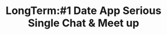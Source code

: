 ---
description: 目前里面很多三哥三姐。
layout: post
results:
- primaryGenreName: Social Networking
  version: '11032'
  formattedPrice: 免费
  genreIds:
  - '6005'
  artworkUrl60: http://is2.mzstatic.com/image/thumb/Purple122/v4/d5/e0/fa/d5e0fad7-cb10-d7ac-eeeb-096e1df336d5/source/60x60bb.jpg
  minimumOsVersion: '8.0'
  appletvScreenshotUrls: &a []
  sellerName: Qunhui Xiao
  supportedDevices:
  - iPad2Wifi-iPad2Wifi
  - iPad23G-iPad23G
  - iPhone4S-iPhone4S
  - iPadThirdGen-iPadThirdGen
  - iPadThirdGen4G-iPadThirdGen4G
  - iPhone5-iPhone5
  - iPodTouchFifthGen-iPodTouchFifthGen
  - iPadFourthGen-iPadFourthGen
  - iPadFourthGen4G-iPadFourthGen4G
  - iPadMini-iPadMini
  - iPadMini4G-iPadMini4G
  - iPhone5c-iPhone5c
  - iPhone5s-iPhone5s
  - iPadAir-iPadAir
  - iPadAirCellular-iPadAirCellular
  - iPadMiniRetina-iPadMiniRetina
  - iPadMiniRetinaCellular-iPadMiniRetinaCellular
  - iPhone6-iPhone6
  - iPhone6Plus-iPhone6Plus
  - iPadAir2-iPadAir2
  - iPadAir2Cellular-iPadAir2Cellular
  - iPadMini3-iPadMini3
  - iPadMini3Cellular-iPadMini3Cellular
  - iPodTouchSixthGen-iPodTouchSixthGen
  - iPhone6s-iPhone6s
  - iPhone6sPlus-iPhone6sPlus
  - iPadMini4-iPadMini4
  - iPadMini4Cellular-iPadMini4Cellular
  - iPadPro-iPadPro
  - iPadProCellular-iPadProCellular
  - iPadPro97-iPadPro97
  - iPadPro97Cellular-iPadPro97Cellular
  - iPhoneSE-iPhoneSE
  - iPhone7-iPhone7
  - iPhone7Plus-iPhone7Plus
  - iPad611-iPad611
  - iPad612-iPad612
  genres:
  - 社交
  currentVersionReleaseDate: '2017-04-20T22:13:43Z'
  trackName: LongTerm:#1 Date App Serious Single Chat & Meet up
  isVppDeviceBasedLicensingEnabled: true
  description: "Aren't you tired of endlessly swiping left and right, and
    only to find out too many matches lead to nothing? So many meaningless
    chats and meet ups. We got tired too. So here we come with LongTerm, 100%
    FREE serious long-term relationship dating app with NO SWIPE for casual
    dating and hookups. Perfect for people looking for a serious relationship!\n\nSERIOUS
    DATING\nWe bring people together who share similar interests and real
    life to start a relationship with likeminded people rather than just matching
    them on looks. People that can talk and create meaningful relationship.
    The combination of meeting new people and online dating is impeccable
    here on LongTerm.\n\nNO MEANINGLESS RELATIONSHIPS, ONLY REAL CONNECTIONS\nWe
    make sure your time and energy is focused on men and women who are serious
    about taking the next step on our app. We make your online searching experience
    more specific with higher dating standards. We are based on serious online
    dating and come from a serious relationship dating site – LongTerm.\n\nCOMPLETELY
    FREE\nUnlike other apps that require you to provide your payment information,
    LongTerm is absolutely free to download and use. We are for sure one of
    the top free dating apps for the App Store!\n\n HOW IT WORKS:\n1. Download
    the LongTerm app from the Apple App Store for FREE.\n2. Enter your basic
    information followed by what you're looking for, and add your personal
    information, as well as pictures.\n3. Search your relevant, high quality
    dates by filtering age, location, photos, or ethnicity etc. You can check
    their detailed profiles to decide whether to like/message/wink them or
    not.\n4. If you like someone, use the 'Instant Messages' feature to chat
    in real time.\n5. Share your moments with other long-term looking singles
    near you.\n\nFIND PEOPLE TO SINGLE CHAT AND MEET SINGLES FOR A SERIOUS
    RELATIONSHIP\nHoping to find people to have a serious long-term relationship
    with? \nJoin LongTerm to find a long-term relationship with couples, single
    females and single men from all sexual preferences, races and religions,
    including black, white, Asian, Latino, gay, lesbian, Christian and Jewish
    - in the United States (San Diego, Atlanta, Chicago, Michigan, New York
    City, Los Angeles, Vermont, Virginia, Washington, Washington, DC), Australia,
    New Zealand, Sydney, Melbourne, Western Australia, Queensland, Canada,
    Toronto, Ontario, Quebec, Vancouver, BC, Alberta, Edmonton, Europe, Germany,
    United Kingdom, England, Ireland, Scotland, London, Dublin, and elsewhere.\n\nLongTerm
    is the #1 FREE serious dating app that knows you’re more substance than
    just selfie. Go on dates. Practice serious relationship dating!\nIt's
    totally FREE to download."
  price: 0
  trackId: 1216023048
  releaseDate: '2017-03-28T22:24:47Z'
  advisories:
  - 无限制网页访问
  screenshotUrls:
  - http://a2.mzstatic.com/us/r30/Purple111/v4/c1/fd/dc/c1fddcff-332f-41e0-3837-a6979934729b/screen696x696.jpeg
  - http://a1.mzstatic.com/us/r30/Purple122/v4/6a/0b/b3/6a0bb372-5050-978e-16bb-e53200a8b857/screen696x696.jpeg
  - http://a2.mzstatic.com/us/r30/Purple122/v4/b1/8a/ee/b18aeebc-bc13-9015-fb93-7f7b377f1ace/screen696x696.jpeg
  - http://a5.mzstatic.com/us/r30/Purple122/v4/2d/e8/41/2de841ec-a7d3-282b-a0ed-8e6fccf72f58/screen696x696.jpeg
  - http://a5.mzstatic.com/us/r30/Purple122/v4/76/5e/dc/765edc0d-ed9f-868a-b8ac-8dc8ab1f7071/screen696x696.jpeg
  artistViewUrl: https://itunes.apple.com/cn/developer/qunhui-xiao/id1116028851?uo=4
  primaryGenreId: 6005
  kind: software
  fileSizeBytes: '75234304'
  bundleId: com.dating.longterm
  trackContentRating: 17+
  releaseNotes: 'LongTerm is a Serious App for those who are looking for long-term
    relationship.

    We have fixed some bugs on this version.'
  trackCensoredName: LongTerm:#1 Date App Serious Single Chat & Meet up
  contentAdvisoryRating: 17+
  isGameCenterEnabled: false
  artistName: Qunhui Xiao
  languageCodesISO2A:
  - EN
  features: *a
  wrapperType: software
  artworkUrl512: http://is2.mzstatic.com/image/thumb/Purple122/v4/d5/e0/fa/d5e0fad7-cb10-d7ac-eeeb-096e1df336d5/source/512x512bb.jpg
  artworkUrl100: http://is2.mzstatic.com/image/thumb/Purple122/v4/d5/e0/fa/d5e0fad7-cb10-d7ac-eeeb-096e1df336d5/source/100x100bb.jpg
  trackViewUrl: https://geo.itunes.apple.com/cn/app/longterm-1-date-app-serious-single-chat-meet-up/id1216023048?mt=8&uo=4
  artistId: 1116028851
  currency: CNY
  ipadScreenshotUrls: *a
category: 社交
tags: tag1
resultCount: 1
title: LongTerm:#1 Date App Serious Single Chat & Meet up

---